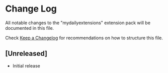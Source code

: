 # Change Log

All notable changes to the "mydailyextensions" extension pack will be documented in this file.

Check [Keep a Changelog](http://keepachangelog.com/) for recommendations on how to structure this file.

## [Unreleased]

- Initial release
